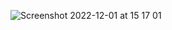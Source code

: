 ![Screenshot 2022-12-01 at 15 17 01](https://user-images.githubusercontent.com/56271768/205063671-0827ca08-1192-4705-88ad-fcf209c62e34.png)
